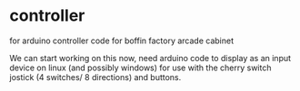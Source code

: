 controller
==========

for arduino controller code for boffin factory arcade cabinet

We can start working on this now, need arduino code to display 
as an input device on linux (and possibly windows) for use with
the cherry switch jostick (4 switches/ 8 directions) and buttons.
